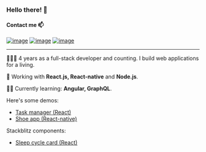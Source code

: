 ### Hello there! 👋

<!-- icons  -->

#### Contact me 📫

[![image](https://gist.githubusercontent.com/radualex/049ed128dde3652f0ecea8726887a2f6/raw/873c95fa61c3e31dfd4cf1e2fc159b0d82f52dba/icons8-gmail.svg)](mailto:radu.stoica1994@gmail.com)
[![image](https://gist.githubusercontent.com/radualex/41284d44de5d3feac79aa446a633cc20/raw/31a8b9f425fbbe2d2ff8f19a287d2d6a6a69c6b0/icons8-linkedin.svg)](https://www.linkedin.com/in/rastoica)
[![image](https://gist.githubusercontent.com/radualex/51de7bfd86b262fec6509eecdafa5a90/raw/3b837e609b3cc263d396cbd78bedab38f930a509/icons8-twitter.svg)](https://www.twitter.com/Al_Radu)

---

👨🏻‍💻 4 years as a full-stack developer and counting. I build web applications for a living.

💼 Working with __React.js, React-native__ and __Node.js__.

🙇‍♂️ Currently learning: __Angular, GraphQL__.

Here's some demos:
* [Task manager (React)](https://taskmanager-radu.netlify.app/)
* [Shoe app (React-native)](https://inspiring-kilby-1b40df.netlify.app/)

Stackblitz components:

* [Sleep cycle card (React)](https://stackblitz.com/edit/sleep-cycle-card)

<!--
**radualex/radualex** is a ✨ _special_ ✨ repository because its `README.md` (this file) appears on your GitHub profile.

Here are some ideas to get you started:

- 🔭 I’m currently working on ...
- 🌱 I’m currently learning ...
- 👯 I’m looking to collaborate on ...
- 🤔 I’m looking for help with ...
- 💬 Ask me about ...
- 📫 How to reach me: ...
- 😄 Pronouns: ...
- ⚡ Fun fact: ...
-->
